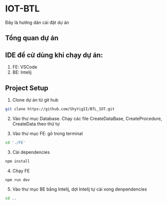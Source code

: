 # IOT-BTL
Đây là hướng dãn  cài đặt dự án

## Tổng quan dự án

## IDE đề cử dùng khi chạy dự án:
1. FE: VSCode
2. BE: Intelij

## Project Setup
1. Clone dự án từ git hub
```sh
git clone https://github.com/ShyYigII/BTL_IOT.git
```

2. Vào thư mục Database. Chạy các file CreateDataBase, CreateProcedure, CreateData theo thứ tự


2. Vào thư mục FE: gõ trong terminal
  ```sh
cd './FE'
```
3. Cài dependencies
```sh
npm install
```
4. Chạy FE
```sh
npm run dev
```
5. Vào thư mục BE bằng Intelij, dợi Intelij tự cài xong denpendencies
```sh
cd .. 
```












